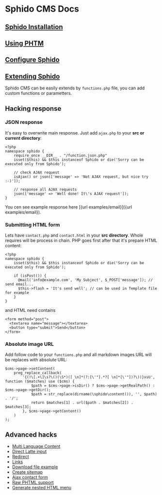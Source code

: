 <!--
id: how-to
title: Example how to hack/customize Sphido CMS
menu: Docs
order: 3
-->

# Sphido CMS Docs

## [Sphido Installation](/docs/install)
## [Using PHTM](/docs/phtml)
## [Configure Sphido](/docs/configure)
## [Extending Sphido](/docs/extending)

Sphido CMS can be easily extends by `functions.php` file, you can add custom functions or parametters.


## Hacking response

### JSON response

It's easy to overwrite main response. Just add `ajax.php` to your **src or current directory**:

	<?php
	namespace sphido {
		require_once __DIR__ . "/function.json.php"
		isset($this) && $this instanceof Sphido or die('Sorry can be executed only from Sphido');
	
		// check AJAX request
		isAjax() or json(['message' => 'Not AJAX request, but nice try :-)']);
	
		// response all AJAX requests
		json(['message' => 'Well done! It\'s AJAX request']);
	}

You cen see example response here [{url examples/email}]({url examples/email}).

### Submitting HTML form

Lets have `contact.php` and `contact.html` in your **src directory**. Whole requires will be process in chain.
PHP goes first after that it's prepare HTML content:

	<?php
	namespace sphido {
		isset($this) && $this instanceof Sphido or die('Sorry can be executed only from Sphido');
	
		if (isPost()) {
		  @mail('info@example.com', 'My Subject', $_POST['message']); // send email...
		  $this->flash = 'It's send well'; // can be used in Template file for example
		}
	}

and HTML need contains

    <form method="post">
      <textarea name="message"></textarea>
      <button type="submit">Send</button>
    </form>

### Absolute image URL

Add follow code to your `functions.php` and all markdown images URL will be replaces with absolute URL:

	$cms->page->setContent(
		preg_replace_callback(
			'{(!\[.+\]\s?\()(\S*)([ \n]*(?:[\'"].*?[ \n]*[\'"])?\))}xsU', function ($matches) use ($cms) {
				$path = $cms->page->isDir() ? $cms->page->getRealPath() : $cms->page->getDir();
				$path = str_replace(dirname(\sphido\content()), '', $path) . '/';
				return $matches[1] . url($path . $matches[2]) . $matches[3];
			}, $cms->page->getContent()
		)
	);

## Advanced hacks

- [Multi Language Content](/examples/multi-language)
- [Direct Latte input](/examples/latte)
- [Redirect](/examples/redirect)
- [Links](/examples/links)
- [Download file example](/examples/download)
- [Create sitemap](/examples/sitemap)
- [Ajax contact form](/examples/email)
- [Raw PHTML support](/examples/phtml)
- [Generate nested HTML menu](/examples/menu)

